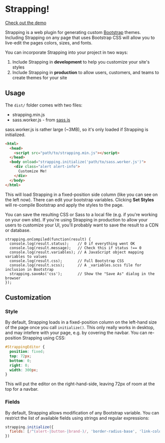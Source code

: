 # Strapping!

[Check out the demo](https://bobby-brennan.github.io/strapping)

Strapping is a web plugin for generating custom [Bootstrap](http://getbootstrap.com) themes.
Including Strapping on any page that uses Bootstrap CSS will allow you to live-edit the pages
colors, sizes, and fonts.

You can incorporate Strapping into your project in two ways:

1. Include Strapping in **development** to help you customize your site's styles
2. Include Strapping in **production** to allow users, customers, and teams to create themes for your site

## Usage
The `dist/` folder comes with two files:

* strapping.min.js
* sass.worker.js - from [sass.js](http://github.com/medialize/sass.js)

sass.worker.js is rather large (~3MB), so it's only loaded if Strapping
is initialized.

```html
<html>
  <head>
    <script src="path/to/strapping.min.js"></script>
  </head>
  <body onload="strapping.initialize('path/to/sass.worker.js')">
    <div class="alert alert-info">
      Customize Me!
    </div>
  </body>
</html>
```

This will load Strapping in a fixed-position side column (like you can see on the left now).
There can edit your bootstrap variables.  Clicking **Set Styles** will re-compile
Bootstrap and apply the styles to the page.

You can save the resulting CSS or Sass to a local file (e.g. if you're working on your own site).
If you're using Strapping in production to allow your users to customize your UI, you'll probably
want to save the result to a CDN or database.

```
strapping.onCompiled(function(result) {
  console.log(result.status);    // 0 if everything went OK
  console.log(result.message);   // Check this if status !== 0
  console.log(result.variables); // A JavaScript object mapping variables to values
  console.log(result.css);       // Full Bootstrap CSS
  console.log(result.scss);      // A _variables.scss file for inclusion in Bootstrap
  strapping.saveAs('css');       // Show the "Save As" dialog in the browser
});
```

## Customization

### Style
By default, Strapping loads in a fixed-position column on the left-hand size of the page
once you call `initialize()`.  This only really works in desktop, and may intefere with
your page, e.g. by covering the navbar.  You can re-position Strapping using CSS:

```css
#StrappingEditor {
  position: fixed;
  top: 72px;
  bottom: 0;
  right: 0;
  width: 300px;
}
```

This will put the editor on the right-hand-side, leaving 72px of room at the top for a navbar.

### Fields
By default, Strapping allows modification of any Bootstrap variable. You can restrict the list
of available fields using strings and regular expressions:

```js
strapping.initialize({
  fields: [/^(alert-|button-|brand-)/, 'border-radius-base', 'link-color'],
})
```

